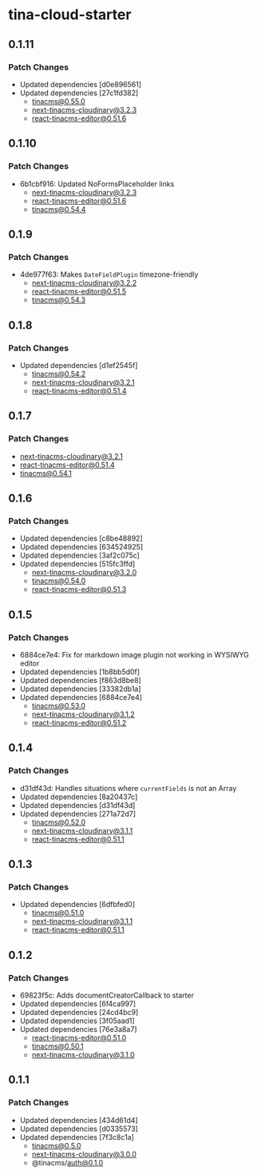 # tina-cloud-starter

## 0.1.11

### Patch Changes

- Updated dependencies [d0e896561]
- Updated dependencies [27c1fd382]
  - tinacms@0.55.0
  - next-tinacms-cloudinary@3.2.3
  - react-tinacms-editor@0.51.6

## 0.1.10

### Patch Changes

- 6b1cbf916: Updated NoFormsPlaceholder links
  - next-tinacms-cloudinary@3.2.3
  - react-tinacms-editor@0.51.6
  - tinacms@0.54.4

## 0.1.9

### Patch Changes

- 4de977f63: Makes `DateFieldPlugin` timezone-friendly
  - next-tinacms-cloudinary@3.2.2
  - react-tinacms-editor@0.51.5
  - tinacms@0.54.3

## 0.1.8

### Patch Changes

- Updated dependencies [d1ef2545f]
  - tinacms@0.54.2
  - next-tinacms-cloudinary@3.2.1
  - react-tinacms-editor@0.51.4

## 0.1.7

### Patch Changes

- next-tinacms-cloudinary@3.2.1
- react-tinacms-editor@0.51.4
- tinacms@0.54.1

## 0.1.6

### Patch Changes

- Updated dependencies [c8be48892]
- Updated dependencies [634524925]
- Updated dependencies [3af2c075c]
- Updated dependencies [515fc3ffd]
  - next-tinacms-cloudinary@3.2.0
  - tinacms@0.54.0
  - react-tinacms-editor@0.51.3

## 0.1.5

### Patch Changes

- 6884ce7e4: Fix for markdown image plugin not working in WYSIWYG editor
- Updated dependencies [1b8bb5d0f]
- Updated dependencies [f863d8be8]
- Updated dependencies [33382db1a]
- Updated dependencies [6884ce7e4]
  - tinacms@0.53.0
  - next-tinacms-cloudinary@3.1.2
  - react-tinacms-editor@0.51.2

## 0.1.4

### Patch Changes

- d31df43d: Handles situations where `currentFields` is not an Array
- Updated dependencies [8a20437c]
- Updated dependencies [d31df43d]
- Updated dependencies [271a72d7]
  - tinacms@0.52.0
  - next-tinacms-cloudinary@3.1.1
  - react-tinacms-editor@0.51.1

## 0.1.3

### Patch Changes

- Updated dependencies [6dfbfed0]
  - tinacms@0.51.0
  - next-tinacms-cloudinary@3.1.1
  - react-tinacms-editor@0.51.1

## 0.1.2

### Patch Changes

- 69823f5c: Adds documentCreatorCallback to starter
- Updated dependencies [6f4ca997]
- Updated dependencies [24cd4bc9]
- Updated dependencies [3f05aad1]
- Updated dependencies [76e3a8a7]
  - react-tinacms-editor@0.51.0
  - tinacms@0.50.1
  - next-tinacms-cloudinary@3.1.0

## 0.1.1

### Patch Changes

- Updated dependencies [434d61d4]
- Updated dependencies [d0335573]
- Updated dependencies [7f3c8c1a]
  - tinacms@0.5.0
  - next-tinacms-cloudinary@3.0.0
  - @tinacms/auth@0.1.0
